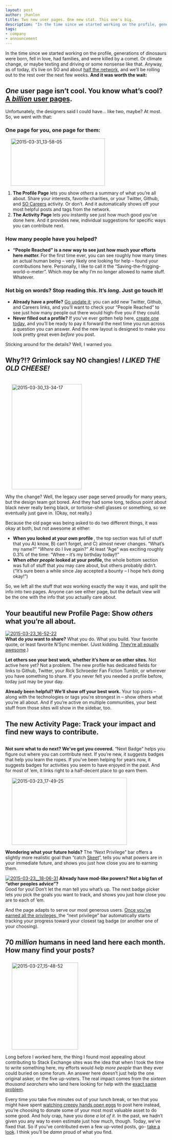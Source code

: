 ```yaml
---
layout: post
author: jhanlon
title: Two new user pages. One new stat. This one's big.
description: "In the time since we started working on the profile, generations of dinosaurs were born, fell in love, had families, and were killed by a comet. Or climate change, or maybe texting and driving or some nonsense like that. Anyway, as of today, it’s live on SO and about half the network, and we’ll be rolling out to the rest over the next few weeks."
tags:
- company
- announcement
---
```


<p>In the time since we started working on the profile, generations of dinosaurs were born, fell in love, had families, and were killed by a comet. Or climate change, or maybe texting and driving or some nonsense like that. <em>Any</em>way, as of today, it&#8217;s live on SO and about <a title="Current list of sites that are live now. "href="http://meta.stackexchange.com/questions/253359/list-of-communities-with-base-css-updates-completed"target="_blank">half the network</a>, and we&#8217;ll be rolling out to the rest over the next few weeks. <strong>And it was worth the wait:</strong></p>
<h2><em>One</em> user page isn&#8217;t cool. You know what&#8217;s cool? <a title="This won't be the last JT reference in this post, I fear." href="https://www.youtube.com/watch?v=4e0n7vTLz1U" target="_blank">A <em>billion</em> user pages</a>.</h2>
<p>Unfortunately, the designers said I could have&#8230; like two, maybe? At most. So, we went with that:</p>
<h3>One page for you, one page for them:</h3>
<p><a href="https://i.stack.imgur.com/vU4Q9.png"><img class="alignright size-full wp-image-15562" style="padding-left: 17px;" src="https://i.stack.imgur.com/vU4Q9.png" alt="2015-03-31_13-58-05" width="294" height="148" /></a></p>
<ol>
<li><strong>The Profile Page</strong> lets you show <em>others</em> a summary of what you&#8217;re all about. Share your interests, favorite charities, or your Twitter, Github, and <a title="Check out the Careers site that puts developers first, second, and fourth. " href="http://careers.stackoverflow.com/" target="_blank">SO Careers</a> activity. Or don&#8217;t. And it automatically shows off your most helpful posts and tags from the network.</li>
<li><strong>The Activity Page</strong> lets <em>you</em> instantly see just how much good you&#8217;ve done here. And it provides new, individual suggestions for specific ways you can contribute next.</li>
</ol>
<h3>How many people have you helped?</h3>
<ul>
<li><strong>&#8220;People Reached&#8221; is a new way to see just how much your efforts here <em>matter. </em></strong> For the first time ever, you can see roughly how many times an actual human being &#8211; very likely one looking for help &#8211; found your contributions here. Personally, I like to call it the &#8220;Saving-the-frigging-world-o-meter&#8221;. Which <em>may</em> be why I&#8217;m no longer allowed to name stuff. Whatever.</li>
</ul>
<h3>Not big on words? Stop reading this. It&#8217;s <em>long</em>. Just go touch it!</h3>
<ul>
<li><strong>Already have a profile?</strong> <a href="http://stackoverflow.com/users/edit/current" target="_blank">Go update it</a>; you can add new Twitter, Github, and Careers links, and you&#8217;ll want to check your &#8220;People Reached&#8221; to see just how many people out there would high-five you if they could.</li>
<li><strong>Never filled out a profile?</strong> If you&#8217;ve ever gotten help here, <a href="https://stackoverflow.com/users/signup?returnurl=http%3a%2f%2fstackoverflow.com%2f">create one today</a>, and you&#8217;ll be ready to pay it forward the next time you run across a question you can answer. And the new layout is designed to make you look pretty great even <em>before</em> you post.</li>
</ul>
<p>Sticking around for the details? Well, I warned you.</p>
<h2>Why?!? Grimlock say NO changies! <em>I LIKED THE OLD CHEESE!</em></h2>
<p><a href="https://i.stack.imgur.com/zCjlC.png"><img class="alignright size-large wp-image-15468" style="padding: 20px 0 0 20px;" src="https://i.stack.imgur.com/zCjlC.png" alt="2015-03-30_13-34-17" width="219" height="329" /></a></p>
<p>Why the change? Well, the legacy user page served proudly for many years, but the design team got bored. And they had some long, tedious point about black never really being black, or tortoise-shell glasses or something, so we eventually just gave in. (Okay, not really.)</p>
<p>Because the old page was being asked to do two different things, it was okay at both, but not awesome at either:</p>
<ul>
<li><strong> When you looked at your <em>own</em> profile </strong>, the top section was full of stuff that you A) know, B) can&#8217;t forget, and C) almost never changes. &#8220;What&#8217;s my name?&#8221; &#8220;<em>Where</em> do I live again?&#8221; At least &#8220;Age&#8221; was exciting roughly 0.3% of the time: &#8220;Whee &#8211; it&#8217;s my birthday today!!&#8221;</li>
<li><strong> When <em>other people</em> looked at your profile, </strong> the whole bottom section was full of stuff that <em>you</em> may care about, but others probably didn&#8217;t. (&#8220;It&#8217;s sure been a while since Jay accepted a bounty &#8211; I hope he&#8217;s doing okay!&#8221;)</li>
</ul>
<p>So, we left all the stuff that <em>was</em> working exactly the way it was, and split the info into two pages. Anyone can see either page, but the default view will be the one with the info that you actually care about.</p>
<h2>Your beautiful new Profile Page: Show <em>others</em> what you&#8217;re all about.</h2>
<p><a href="https://i.stack.imgur.com/FM1Pu.png"><img class="alignnone size-full wp-image-15401" src="https://i.stack.imgur.com/FM1Pu.png" alt="2015-03-23_16-52-22" /></a><br />
<strong>What do <em>you</em> want to share?</strong> What you do. What you build. Your favorite quote, or least favorite N&#8217;Sync member. (Just kidding. <a title="♪...don't want to be a fool for you. Or a player in your game of two...♪  (If you click now, don't act like I didn't warn you.)" href="https://www.youtube.com/watch?v=Eo-KmOd3i7s&amp;feature=youtu.be&amp;t=22" target="_blank">They&#8217;re all equally awesome</a>.)</p>
<p><strong>Let others see your best work, whether it&#8217;s here or on other sites.</strong> Not active here yet? Not a problem. The new profile has dedicated fields for links to Github, Twitter, your Rick Schroeder Fan Fiction Tumblr, or wherever you have something to share. If you never felt you needed a profile before, today just may be your day.</p>
<p><strong>Already been helpful? We&#8217;ll show off your best work.</strong> Your top posts &#8211; along with the technologies or tags you&#8217;re strongest in &#8211; show others what you&#8217;re all about. And if you&#8217;re active on multiple communities, your best stuff from those sites will show in the sidebar, too.</p>
<h2>The new Activity Page: Track your impact and find new ways to contribute.</h2>
<p><a href="https://i.stack.imgur.com/UjNAf.png"><img class="alignnone wp-image-15750 size-full" style="padding-right: 50px;" src="https://i.stack.imgur.com/UjNAf.png" alt="" /></a></p>
<p><strong>Not sure what to do next? We&#8217;ve got you covered.</strong>
&#8220;Next Badge&#8221; helps you figure out where you can contribute next. If you&#8217;re new, it suggests badges that help you learn the ropes. If you&#8217;ve been helping for years now, it suggests badges for activities you seem to have enjoyed in the past. And for most of &#8217;em, it links right to a half-decent place to go earn them.</p>
<a href="https://i.stack.imgur.com/y1vLD.png"><img class="alignright size-medium wp-image-15399" style="padding-left: 20px;" src="https://i.stack.imgur.com/y1vLD.png" alt="2015-03-23_17-49-25" width="360" height="210" /></a>
<p><strong>Wondering what your future holds?</strong> The &#8220;Next Privilege&#8221; bar offers a slightly more realistic goal than &#8220;catch <a title="Don't look directly at his profile - its power is too great." href="http://stackoverflow.com/users/22656/jon-skeet"target="_blank">Skeet</a>&#8220;, tells you what powers are in your immediate future, and shows you just how close you are to earning them.</p>
<p><a href="https://i.stack.imgur.com/WtXg2.png"><img class="alignright size-full wp-image-15676" alt="2015-03-23__18-06-31" src="https://i.stack.imgur.com/WtXg2.png" /></a> <strong>Already have mod-like powers? Not a big fan of &#8220;other peoples advice&#8221;?</strong><br />
Good for you! Don&#8217;t let the man tell you what&#8217;s up. The next badge picker lets <em>you</em> pick the goals you want to track, and shows you just how close you are to each of &#8217;em.</p>
<p>And the page adapts to serve our most generous users. <a title="Yep. Went with Hans Gruber for an inspirational quote. Just go with it."href="https://www.youtube.com/watch?v=w9yKJeUesIQ" target="_blank"> Once you&#8217;ve earned all the privileges, </a>the &#8220;next privilege&#8221; bar automatically starts tracking your progress toward your closest tag badge (or another one of your choosing).</p>
<h2>70 <em>million</em> humans in need land here each month. How many find your posts?</h2>
<a href="https://i.stack.imgur.com/K2S2F.png"><img class="alignright size-medium wp-image-15396" style="padding: 8px 0 0 20px;" src="https://i.stack.imgur.com/K2S2F.png" alt="2015-03-27_15-48-52" width="207" height="272" /></a>
<p>Long before I worked here, the thing I found most appealing about contributing to Stack Exchange sites was the idea that when I took the time to write something here, my efforts would <em> help more people </em> than they ever could buried on some forum.  An answer here doesn&#8217;t just help the one original asker, or the five up-voters. The real impact comes from the <em>sixteen thousand searchers</em> who land here looking for help with the <a href="http://apple.stackexchange.com/questions/68301/how-do-i-set-my-logitech-harmony-remote-to-control-my-apple-tv">exact same problem</a>.</p>
<p>Every time you take five minutes out of your lunch break, or ten that you might have spent <a title="Did you know this was a thing?  W.T.F?!?!?  My GOD-look at the *view count*. Our kids are SOOOOOOOO screwed." href="https://www.youtube.com/watch?v=h6szTEZn1m4" target="_blank">watching creepy hands open eggs</a> to post here instead, you&#8217;re choosing to donate some of your most most valuable asset to do some good. And holy crap, have you done <em>a lot of it</em>. In the past, we hadn&#8217;t given you any way to even estimate just how much, though. Today, we&#8217;ve fixed that. So if you&#8217;ve contributed even a few up-voted posts, go- <a href="http://stackoverflow.com/users/current" target="_blank">take a look</a>.  I think you&#8217;ll be <em>damn</em> proud of what you find.</p>
